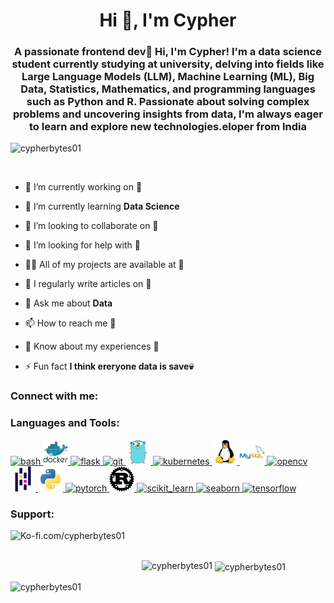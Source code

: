 <h1 align="center">Hi 👋, I'm Cypher</h1>
<h3 align="center">A passionate frontend dev👋 Hi, I'm Cypher! I'm a data science student currently studying at university, delving into fields like Large Language Models (LLM), Machine Learning (ML), Big Data, Statistics, Mathematics, and programming languages such as Python and R. Passionate about solving complex problems and uncovering insights from data, I'm always eager to learn and explore new technologies.eloper from India</h3>

<p align="left"> <img src="https://komarev.com/ghpvc/?username=cypherbytes01&label=Profile%20views&color=0e75b6&style=flat" alt="cypherbytes01" /> </p>

<p align="left"> <a href="https://twitter.com/" target="blank"><img src="https://img.shields.io/twitter/follow/?logo=twitter&style=for-the-badge" alt="" /></a> </p>

- 🔭 I’m currently working on **🤔**

- 🌱 I’m currently learning **Data Science**

- 👯 I’m looking to collaborate on **🤔**

- 🤝 I’m looking for help with **🤔**

- 👨‍💻 All of my projects are available at **🤔**

- 📝 I regularly write articles on **🤔**

- 💬 Ask me about **Data**

- 📫 How to reach me **🤔**

- 📄 Know about my experiences **🤔**

- ⚡ Fun fact **I think ereryone data is save💀**

<h3 align="left">Connect with me:</h3>
<p align="left">
</p>

<h3 align="left">Languages and Tools:</h3>
<p align="left"> <a href="https://www.gnu.org/software/bash/" target="_blank" rel="noreferrer"> <img src="https://www.vectorlogo.zone/logos/gnu_bash/gnu_bash-icon.svg" alt="bash" width="40" height="40"/> </a> <a href="https://www.docker.com/" target="_blank" rel="noreferrer"> <img src="https://raw.githubusercontent.com/devicons/devicon/master/icons/docker/docker-original-wordmark.svg" alt="docker" width="40" height="40"/> </a> <a href="https://flask.palletsprojects.com/" target="_blank" rel="noreferrer"> <img src="https://www.vectorlogo.zone/logos/pocoo_flask/pocoo_flask-icon.svg" alt="flask" width="40" height="40"/> </a> <a href="https://git-scm.com/" target="_blank" rel="noreferrer"> <img src="https://www.vectorlogo.zone/logos/git-scm/git-scm-icon.svg" alt="git" width="40" height="40"/> </a> <a href="https://golang.org" target="_blank" rel="noreferrer"> <img src="https://raw.githubusercontent.com/devicons/devicon/master/icons/go/go-original.svg" alt="go" width="40" height="40"/> </a> <a href="https://kubernetes.io" target="_blank" rel="noreferrer"> <img src="https://www.vectorlogo.zone/logos/kubernetes/kubernetes-icon.svg" alt="kubernetes" width="40" height="40"/> </a> <a href="https://www.linux.org/" target="_blank" rel="noreferrer"> <img src="https://raw.githubusercontent.com/devicons/devicon/master/icons/linux/linux-original.svg" alt="linux" width="40" height="40"/> </a> <a href="https://www.mysql.com/" target="_blank" rel="noreferrer"> <img src="https://raw.githubusercontent.com/devicons/devicon/master/icons/mysql/mysql-original-wordmark.svg" alt="mysql" width="40" height="40"/> </a> <a href="https://opencv.org/" target="_blank" rel="noreferrer"> <img src="https://www.vectorlogo.zone/logos/opencv/opencv-icon.svg" alt="opencv" width="40" height="40"/> </a> <a href="https://pandas.pydata.org/" target="_blank" rel="noreferrer"> <img src="https://raw.githubusercontent.com/devicons/devicon/2ae2a900d2f041da66e950e4d48052658d850630/icons/pandas/pandas-original.svg" alt="pandas" width="40" height="40"/> </a> <a href="https://www.python.org" target="_blank" rel="noreferrer"> <img src="https://raw.githubusercontent.com/devicons/devicon/master/icons/python/python-original.svg" alt="python" width="40" height="40"/> </a> <a href="https://pytorch.org/" target="_blank" rel="noreferrer"> <img src="https://www.vectorlogo.zone/logos/pytorch/pytorch-icon.svg" alt="pytorch" width="40" height="40"/> </a> <a href="https://www.rust-lang.org" target="_blank" rel="noreferrer"> <img src="https://raw.githubusercontent.com/devicons/devicon/master/icons/rust/rust-plain.svg" alt="rust" width="40" height="40"/> </a> <a href="https://scikit-learn.org/" target="_blank" rel="noreferrer"> <img src="https://upload.wikimedia.org/wikipedia/commons/0/05/Scikit_learn_logo_small.svg" alt="scikit_learn" width="40" height="40"/> </a> <a href="https://seaborn.pydata.org/" target="_blank" rel="noreferrer"> <img src="https://seaborn.pydata.org/_images/logo-mark-lightbg.svg" alt="seaborn" width="40" height="40"/> </a> <a href="https://www.tensorflow.org" target="_blank" rel="noreferrer"> <img src="https://www.vectorlogo.zone/logos/tensorflow/tensorflow-icon.svg" alt="tensorflow" width="40" height="40"/> </a> </p>

<h3 align="left">Support:</h3>
<p><a href="https://ko-fi.com/Ko-fi.com/cypherbytes01 "> <img align="left" src="https://cdn.ko-fi.com/cdn/kofi3.png?v=3" height="50" width="210" alt="Ko-fi.com/cypherbytes01 " /></a></p><br><br>

<p><img align="left" src="https://github-readme-stats.vercel.app/api/top-langs?username=cypherbytes01&show_icons=true&locale=en&layout=compact" alt="cypherbytes01" /></p>

<p>&nbsp;<img align="center" src="https://github-readme-stats.vercel.app/api?username=cypherbytes01&show_icons=true&locale=en" alt="cypherbytes01" /></p>

<p><img align="center" src="https://github-readme-streak-stats.herokuapp.com/?user=cypherbytes01&" alt="cypherbytes01" /></p>

